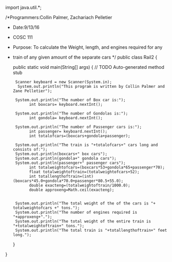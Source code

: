 import java.util.*;

/*Programmers:Collin Palmer, Zachariach Pelletier
 * Date:9/13/16
 * COSC 111
 * Purpose: To calculate the Weight, length, and engines required for any 
 * train of any given amount of the separate cars
 */
public class Rail2 {
	
	public static void main(String[] args) {
		// TODO Auto-generated method stub
		
		Scanner keyboard = new Scanner(System.in);
	     System.out.println("This program is written by Collin Palmer and Zane Pelletier");
		
		System.out.println("The number of Box car is:");
		      int boxcars= keyboard.nextInt();
		
		System.out.println("The number of Gondolas is:");
		      int gondola= keyboard.nextInt();
		
		System.out.println("The number of Passenger cars is:");
		      int passenger= keyboard.nextInt();
		      int totalofcars=(boxcars+gondola+passenger);
		 
		System.out.println("The train is "+totalofcars+" cars long and consists of:");
		System.out.println(boxcars+" box cars");
		System.out.println(gondola+" gondola cars");
	    System.out.println(passenger+" passenger cars");
		      int totalweightofcars=(boxcars*53+gondola*65+passenger*70);
		      float totalweightoftrain=(totalweightofcars+52);
		      int totallengthoftrain=(int) (boxcars*45.0+gondola*70.0+passenger*80.5+55.0);
		      double exacteng=(totalweightoftrain/1000.0);
		      double approxeng=Math.ceil(exacteng);
		      
		      
        System.out.println("The total weight of the of the cars is "+ totalweightofcars +" tons.");
        System.out.println("The number of engines required is "+approxeng+".");
        System.out.println("The total weight of the entire train is "+totalweightoftrain+" tons.");
        System.out.println("The total train is "+totallengthoftrain+" feet long.");

	}   

}
